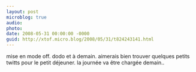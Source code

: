 ```yaml
---
layout: post
microblog: true
audio: 
photo: 
date: 2008-05-31 00:00:00 -0000
guid: http://xtof.micro.blog/2008/05/31/t824243141.html
---
```

mise en mode off. dodo et à demain. aimerais bien trouver quelques petits twitts pour le petit déjeuner. la journée va être chargée demain..
